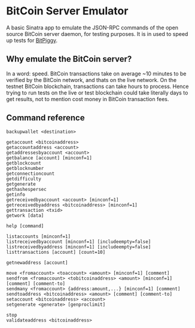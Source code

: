 # BitCoin Server Emulator

A basic Sinatra app to emulate the JSON-RPC commands of the open source BitCoin server daemon, for testing purposes.  It is in used to speed up tests for [BitPiggy](http://bitpiggy.com).

## Why emulate the BitCoin server?

In a word: speed. BitCoin transactions take on average ~10 minutes to be verified by the BitCoin network, and thats on the live network. On the testnet BitCoin blockchain, transactions can take hours to process. Hence trying to run tests on the live or test blockchain could take literally days to get results, not to mention cost money in BitCoin transaction fees.

## Command reference

    backupwallet <destination>

    getaccount <bitcoinaddress>
    getaccountaddress <account>
    getaddressesbyaccount <account>
    getbalance [account] [minconf=1]
    getblockcount
    getblocknumber
    getconnectioncount
    getdifficulty
    getgenerate
    gethashespersec
    getinfo
    getreceivedbyaccount <account> [minconf=1]
    getreceivedbyaddress <bitcoinaddress> [minconf=1]
    gettransaction <txid>
    getwork [data]

    help [command]

    listaccounts [minconf=1]
    listreceivedbyaccount [minconf=1] [includeempty=false]
    listreceivedbyaddress [minconf=1] [includeempty=false]
    listtransactions [account] [count=10]

    getnewaddress [account]

    move <fromaccount> <toaccount> <amount> [minconf=1] [comment]
    sendfrom <fromaccount> <tobitcoinaddress> <amount> [minconf=1] [comment] [comment-to]
    sendmany <fromaccount> {address:amount,...} [minconf=1] [comment]
    sendtoaddress <bitcoinaddress> <amount> [comment] [comment-to]
    setaccount <bitcoinaddress> <account>
    setgenerate <generate> [genproclimit]

    stop
    validateaddress <bitcoinaddress>
